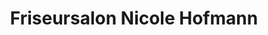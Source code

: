 ---
title: "Friseursalon Nicole Hofmann"
url: /wuerzburg/friseursalon-nicole-hofmann/
shop: Friseur
---